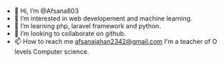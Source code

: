 - 👋 Hi, I’m @Afsana803
- 👀 I’m interested in web developement and machine learning.
- 🌱 I’m learning php, laravel framework and python.
- 💞️ I’m looking to collaborate on github.
- 📫 How to reach me afsanajahan2342@gmail.com
   I'm a teacher of O levels Computer science.

<!---
Afsana803/Afsana803 is a ✨ special ✨ repository because its `README.md` (this file) appears on your GitHub profile.
You can click the Preview link to take a look at your changes.
--->
